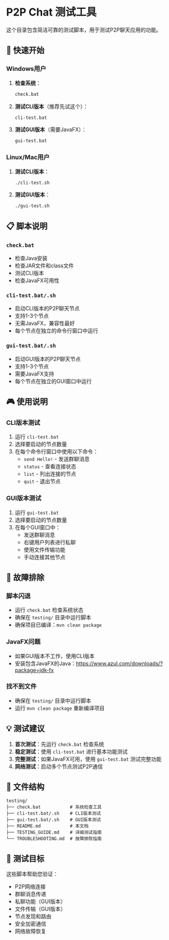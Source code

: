 # P2P Chat 测试工具

这个目录包含简洁可靠的测试脚本，用于测试P2P聊天应用的功能。

## 🚀 快速开始

### Windows用户

1. **检查系统**：
   ```cmd
   check.bat
   ```

2. **测试CLI版本**（推荐先试这个）：
   ```cmd
   cli-test.bat
   ```

3. **测试GUI版本**（需要JavaFX）：
   ```cmd
   gui-test.bat
   ```

### Linux/Mac用户

1. **测试CLI版本**：
   ```bash
   ./cli-test.sh
   ```

2. **测试GUI版本**：
   ```bash
   ./gui-test.sh
   ```

## 📋 脚本说明

### `check.bat`
- 检查Java安装
- 检查JAR文件和class文件
- 测试CLI版本
- 检查JavaFX可用性

### `cli-test.bat/.sh`
- 启动CLI版本的P2P聊天节点
- 支持1-3个节点
- 无需JavaFX，兼容性最好
- 每个节点在独立的命令行窗口中运行

### `gui-test.bat/.sh`
- 启动GUI版本的P2P聊天节点
- 支持1-3个节点
- 需要JavaFX支持
- 每个节点在独立的GUI窗口中运行

## 🎮 使用说明

### CLI版本测试
1. 运行 `cli-test.bat`
2. 选择要启动的节点数量
3. 在每个命令行窗口中使用以下命令：
   - `send Hello!` - 发送群聊消息
   - `status` - 查看连接状态
   - `list` - 列出连接的节点
   - `quit` - 退出节点

### GUI版本测试
1. 运行 `gui-test.bat`
2. 选择要启动的节点数量
3. 在每个GUI窗口中：
   - 发送群聊消息
   - 右键用户列表进行私聊
   - 使用文件传输功能
   - 手动连接其他节点

## 🔧 故障排除

### 脚本闪退
- 运行 `check.bat` 检查系统状态
- 确保在 `testing/` 目录中运行脚本
- 确保项目已编译：`mvn clean package`

### JavaFX问题
- 如果GUI版本不工作，使用CLI版本
- 安装包含JavaFX的Java：https://www.azul.com/downloads/?package=jdk-fx

### 找不到文件
- 确保在 `testing/` 目录中运行脚本
- 运行 `mvn clean package` 重新编译项目

## 💡 测试建议

1. **首次测试**：先运行 `check.bat` 检查系统
2. **稳定测试**：使用 `cli-test.bat` 进行基本功能测试
3. **完整测试**：如果JavaFX可用，使用 `gui-test.bat` 测试完整功能
4. **网络测试**：启动多个节点测试P2P通信

## 📁 文件结构

```
testing/
├── check.bat           # 系统检查工具
├── cli-test.bat/.sh    # CLI版本测试
├── gui-test.bat/.sh    # GUI版本测试
├── README.md           # 本文档
├── TESTING_GUIDE.md    # 详细测试指南
└── TROUBLESHOOTING.md  # 故障排除指南
```

## 🎯 测试目标

这些脚本帮助您验证：
- P2P网络连接
- 群聊消息传递
- 私聊功能（GUI版本）
- 文件传输（GUI版本）
- 节点发现和路由
- 安全加密通信
- 网络故障恢复
